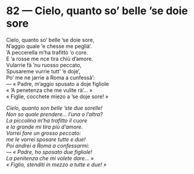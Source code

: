 # 82 — Cielo, quanto so’ belle ’se doie sore

Cielo, quanto so’ belle ’se doie sore,  
N’aggio quale ’e chesse me peglià’.  
’A peccerella m’ha trafitto ’o core.  
E ’a rosse me nce tira chiù d’amore.  
Vularrie fà ’nu ruosso peccato,  
Spusareme vurrie tutt’ ’e doje’,  
Po’ me ne jarrie a Roma a cunfessà’:  
— « Padre, m’aggio spusato a doje figliole  
« ’A penetenza che me vulite rà’... »  
« Figlie, cocchete miezo a ’se doje sore! »

_Cielo, quanto son belle ’ste due sorelle!  
Non so quale prendere... l’una o l’altra?  
La piccolina m’ha trafitto il cuore  
e la grande mi tira più d’amore.  
Vorrei fare un grosso peccato:  
me le vorrei sposare tutte e due!  
Poi andrei a Roma a confessarmi:  
— « Padre, ho sposato due figliole!  
La penitenza che mi volete dare... »  
« Figlio, stenditi in mezzo a tutte e due! »_

